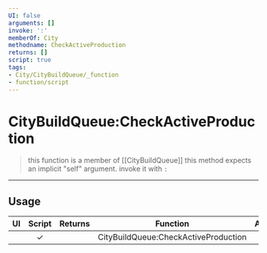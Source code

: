 ```yaml
---
UI: false
arguments: []
invoke: ':'
memberOf: City
methodname: CheckActiveProduction
returns: []
script: true
tags:
- City/CityBuildQueue/_function
- function/script
---
```

# CityBuildQueue:CheckActiveProduction
> this function is a member of [[CityBuildQueue]]
> this method expects an implicit "self" argument. invoke it with `:`
-----
## Usage
|  UI | Script | Returns | Function | Arguments |
|:---:|:------:|-------:|:--------:|:---------|
| |✓||CityBuildQueue:CheckActiveProduction||

